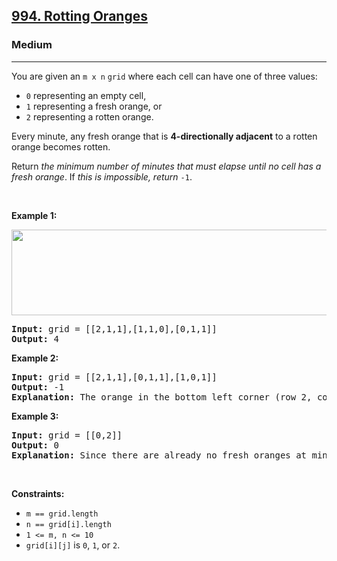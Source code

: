 <h2><a href="https://leetcode.com/problems/rotting-oranges/">994. Rotting Oranges</a></h2><h3>Medium</h3><hr><div style="user-select: auto;"><p style="user-select: auto;">You are given an <code style="user-select: auto;">m x n</code> <code style="user-select: auto;">grid</code> where each cell can have one of three values:</p>

<ul style="user-select: auto;">
	<li style="user-select: auto;"><code style="user-select: auto;">0</code> representing an empty cell,</li>
	<li style="user-select: auto;"><code style="user-select: auto;">1</code> representing a fresh orange, or</li>
	<li style="user-select: auto;"><code style="user-select: auto;">2</code> representing a rotten orange.</li>
</ul>

<p style="user-select: auto;">Every minute, any fresh orange that is <strong style="user-select: auto;">4-directionally adjacent</strong> to a rotten orange becomes rotten.</p>

<p style="user-select: auto;">Return <em style="user-select: auto;">the minimum number of minutes that must elapse until no cell has a fresh orange</em>. If <em style="user-select: auto;">this is impossible, return</em> <code style="user-select: auto;">-1</code>.</p>

<p style="user-select: auto;">&nbsp;</p>
<p style="user-select: auto;"><strong style="user-select: auto;">Example 1:</strong></p>
<img alt="" src="https://assets.leetcode.com/uploads/2019/02/16/oranges.png" style="width: 650px; height: 137px; user-select: auto;">
<pre style="user-select: auto;"><strong style="user-select: auto;">Input:</strong> grid = [[2,1,1],[1,1,0],[0,1,1]]
<strong style="user-select: auto;">Output:</strong> 4
</pre>

<p style="user-select: auto;"><strong style="user-select: auto;">Example 2:</strong></p>

<pre style="user-select: auto;"><strong style="user-select: auto;">Input:</strong> grid = [[2,1,1],[0,1,1],[1,0,1]]
<strong style="user-select: auto;">Output:</strong> -1
<strong style="user-select: auto;">Explanation:</strong> The orange in the bottom left corner (row 2, column 0) is never rotten, because rotting only happens 4-directionally.
</pre>

<p style="user-select: auto;"><strong style="user-select: auto;">Example 3:</strong></p>

<pre style="user-select: auto;"><strong style="user-select: auto;">Input:</strong> grid = [[0,2]]
<strong style="user-select: auto;">Output:</strong> 0
<strong style="user-select: auto;">Explanation:</strong> Since there are already no fresh oranges at minute 0, the answer is just 0.
</pre>

<p style="user-select: auto;">&nbsp;</p>
<p style="user-select: auto;"><strong style="user-select: auto;">Constraints:</strong></p>

<ul style="user-select: auto;">
	<li style="user-select: auto;"><code style="user-select: auto;">m == grid.length</code></li>
	<li style="user-select: auto;"><code style="user-select: auto;">n == grid[i].length</code></li>
	<li style="user-select: auto;"><code style="user-select: auto;">1 &lt;= m, n &lt;= 10</code></li>
	<li style="user-select: auto;"><code style="user-select: auto;">grid[i][j]</code> is <code style="user-select: auto;">0</code>, <code style="user-select: auto;">1</code>, or <code style="user-select: auto;">2</code>.</li>
</ul>
</div>